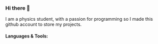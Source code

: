 ### Hi there 👋
I am a physics student, with a passion for programming so I made this github account to store my projects.

#### Languages & Tools:


<!--![Stav-Kr's GitHub stats](https://github-readme-stats.vercel.app/api?username=Stav-Kr&show_icons=true)
<!--
**Stav-Kr/Stav-Kr** is a ✨ _special_ ✨ repository because its `README.md` (this file) appears on your GitHub profile.

Here are some ideas to get you started:

- 🔭 I’m currently working on ...
- 🌱 I’m currently learning ...
- 👯 I’m looking to collaborate on ...
- 🤔 I’m looking for help with ...
- 💬 Ask me about ...
- 📫 How to reach me: ...
- 😄 Pronouns: ...
- ⚡ Fun fact: ...
-->
